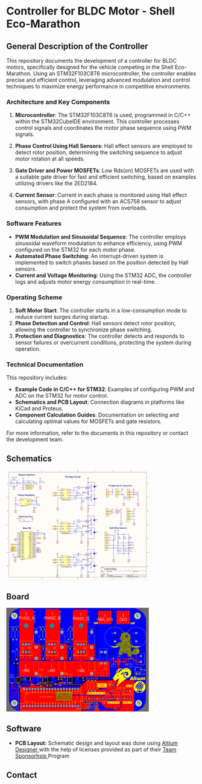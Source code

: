 # Controller for BLDC Motor - Shell Eco-Marathon

## General Description of the Controller

This repository documents the development of a controller for BLDC motors, specifically designed for the vehicle competing in the Shell Eco-Marathon. Using an STM32F103C8T6 microcontroller, the controller enables precise and efficient control, leveraging advanced modulation and control techniques to maximize energy performance in competitive environments.

### Architecture and Key Components

1. **Microcontroller**: The STM32F103C8T6 is used, programmed in C/C++ within the STM32CubeIDE environment. This controller processes control signals and coordinates the motor phase sequence using PWM signals.
  
2. **Phase Control Using Hall Sensors**: Hall effect sensors are employed to detect rotor position, determining the switching sequence to adjust motor rotation at all speeds.
  
3. **Gate Driver and Power MOSFETs**: Low Rds(on) MOSFETs are used with a suitable gate driver for fast and efficient switching, based on examples utilizing drivers like the 2ED2184.
  
4. **Current Sensor**: Current in each phase is monitored using Hall effect sensors, with phase A configured with an ACS758 sensor to adjust consumption and protect the system from overloads.

### Software Features

- **PWM Modulation and Sinusoidal Sequence**: The controller employs sinusoidal waveform modulation to enhance efficiency, using PWM configured on the STM32 for each motor phase.
- **Automated Phase Switching**: An interrupt-driven system is implemented to switch phases based on the position detected by Hall sensors.
- **Current and Voltage Monitoring**: Using the STM32 ADC, the controller logs and adjusts motor energy consumption in real-time.

### Operating Scheme

1. **Soft Motor Start**: The controller starts in a low-consumption mode to reduce current surges during startup.
2. **Phase Detection and Control**: Hall sensors detect rotor position, allowing the controller to synchronize phase switching.
3. **Protection and Diagnostics**: The controller detects and responds to sensor failures or overcurrent conditions, protecting the system during operation.

### Technical Documentation

This repository includes:
- **Example Code in C/C++ for STM32**: Examples of configuring PWM and ADC on the STM32 for motor control.
- **Schematics and PCB Layout**: Connection diagrams in platforms like KiCad and Proteus.
- **Component Calculation Guides**: Documentation on selecting and calculating optimal values for MOSFETs and gate resistors.

For more information, refer to the documents in this repository or contact the development team.

## Schematics
<img src="files/Sch.png" alt="" style="width: 75%; height: 75%;" /> 

## Board
<img src="files/board.png" alt="" style="width: 75%; height: 75%;" /> 

## Software

- **PCB Layout:** Schematic design and layout was done using <a href = "https://www.altium.com/altium-designer">Altium Designer </a> with the help of licenses provided as part of their <a href="https://www.altium.com/education/sponsorships"> Team Sponsorhsip </a> Program


## Contact